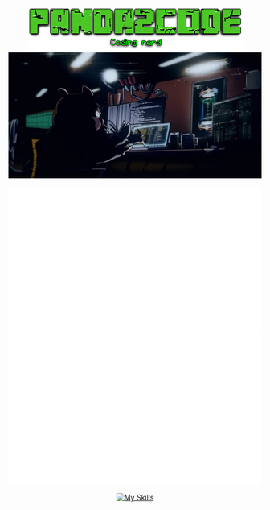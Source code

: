 <div align="center">
<img src="panda2code_title.png" border="0">
 
<img src="coding_bear.webp" width="700" height="250"/>

![](https://raw.githubusercontent.com/panda2code/github-stats/master/generated/languages.svg#gh-dark-mode-only)
![](https://raw.githubusercontent.com/panda2code/github-stats/master/generated/overview.svg#gh-dark-mode-only)

[![My Skills](https://skillicons.dev/icons?i=c,cpp,zig,rust,git,github,gitlab,neovim,visualstudio,py,js,postgres,mongodb,windows,debian,bash,docker,blender,githubactions,obsidian&perline=10)](https://skillicons.dev)
